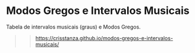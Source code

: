 # Modos Gregos e Intervalos Musicais
Tabela de intervalos musicais (graus) e Modos Gregos.

>> https://crisstanza.github.io/modos-gregos-e-intervalos-musicais/
